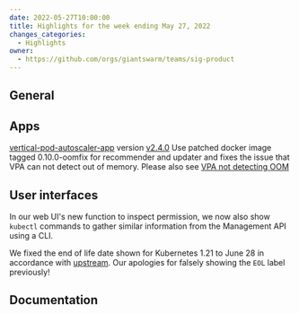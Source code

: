 ```yaml
---
date: 2022-05-27T10:00:00
title: Highlights for the week ending May 27, 2022
changes_categories:
  - Highlights
owner:
  - https://github.com/orgs/giantswarm/teams/sig-product
---
```

## General

## Apps

[vertical-pod-autoscaler-app](https://github.com/giantswarm/vertical-pod-autoscaler-app) version [v2.4.0](https://github.com/giantswarm/vertical-pod-autoscaler-app/blob/master/CHANGELOG.md#240---2022-05-24) Use patched docker image tagged 0.10.0-oomfix for recommender and updater and fixes the issue that VPA can not detect out of memory. Please also see [VPA not detecting OOM](https://github.com/giantswarm/roadmap/issues/923)

## User interfaces

In our web UI's new function to inspect permission, we now also show `kubectl` commands to gather similar information from the Management API using a CLI.

We fixed the end of life date shown for Kubernetes 1.21 to June 28 in accordance with [upstream](https://kubernetes.io/releases/patch-releases/#1-21). Our apologies for falsely showing the `EOL` label previously!

## Documentation



